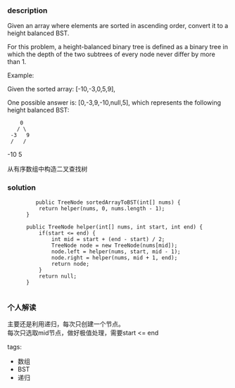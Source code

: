 ### description    
  Given an array where elements are sorted in ascending order, convert it to a height balanced BST.  
    
  For this problem, a height-balanced binary tree is defined as a binary tree in which the depth of the two subtrees of every node never differ by more than 1.  
    
  Example:  
    
  Given the sorted array: [-10,-3,0,5,9],  
    
  One possible answer is: [0,-3,9,-10,null,5], which represents the following height balanced BST:  
    
        0  
       / \  
     -3   9  
     /   /  
   -10  5  
     
   从有序数组中构造二叉查找树  
### solution    
```    
         public TreeNode sortedArrayToBST(int[] nums) {  
          return helper(nums, 0, nums.length - 1);  
      }  
    
      public TreeNode helper(int[] nums, int start, int end) {  
          if(start <= end) {  
              int mid = start + (end - start) / 2;  
              TreeNode node = new TreeNode(nums[mid]);  
              node.left = helper(nums, start, mid - 1);  
              node.right = helper(nums, mid + 1, end);  
              return node;  
          }  
          return null;  
      }  
  
```    
    
### 个人解读    
  主要还是利用递归，每次只创建一个节点。  
  每次只选取mid节点，做好极值处理，需要start <= end  
    
tags:    
  -  数组   
  -  BST   
  -  递归   

